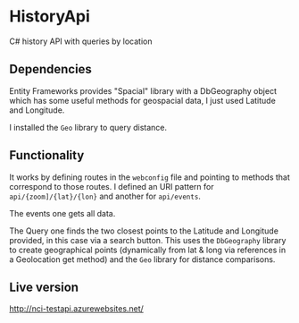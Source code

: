 HistoryApi
==========

C\# history API with queries by location

Dependencies
-------------

Entity Frameworks provides "Spacial" library with a DbGeography object which has some useful methods for geospacial data, I just used Latitude and Longitude. 

I installed the `Geo` library to query distance.

Functionality
-------------

It works by defining routes in the `webconfig` file and pointing to methods that correspond to those routes. I defined an URI pattern for `api/{zoom]/{lat}/{lon}` and another for `api/events`.

The events one gets all data.

The Query one finds the two closest points to the Latitude and Longitude provided, in this case via a search button. This uses the `DbGeography` library to create geographical points (dynamically from lat & long via references in a Geolocation get method) and the `Geo` library for distance comparisons.

Live version
-----------------

http://nci-testapi.azurewebsites.net/